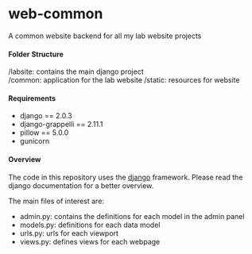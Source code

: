 # web-common

A common website backend for all my lab website projects

#### Folder Structure

/labsite: contains the main django project  
/common: application for the lab website
/static: resources for website

#### Requirements

* django == 2.0.3
* django-grappelli == 2.11.1
* pillow == 5.0.0
* gunicorn

#### Overview

The code in this repository uses the [django](https://www.djangoproject.com/) framework. Please read the django documentation for a better overview.

The main files of interest are:  
* admin.py: contains the definitions for each model in the admin panel
* models.py: definitions for each data model
* urls.py: urls for each viewport
* views.py: defines views for each webpage
